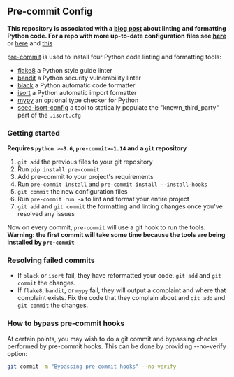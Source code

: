 ## Pre-commit Config

**This repository is associated with
a [blog post](https://www.laac.dev/blog/automating-convention-linting-formatting-python/)
about linting and formatting Python code. For a repo with more up-to-date configuration files
see [here](https://github.com/laactech/pre-commit-config-latest)**
or [here](https://sourcery.ai/blog/python-best-practices/)
and [this](https://www.laac.dev/blog/automating-convention-linting-formatting-python/)

[pre-commit](https://pre-commit.com/) is used to install four Python code linting and formatting
tools:

* [flake8](http://flake8.pycqa.org/en/latest/) a Python style guide linter
* [bandit](https://github.com/PyCQA/bandit) a Python security vulnerability linter
* [black](https://black.readthedocs.io/en/stable/) a Python automatic code formatter
* [isort](https://github.com/timothycrosley/isort) a Python automatic import formatter
* [mypy](https://github.com/python/mypy) an optional type checker for Python
* [seed-isort-config](https://github.com/asottile/seed-isort-config) a tool to statically
  populate the "known_third_party" part of the `.isort.cfg`

### Getting started

**Requires `python >=3.6`, `pre-commit>=1.14` and a `git` repository**

1. `git add` the previous files to your git repository
1. Run `pip install pre-commit`
1. Add pre-commit to your project's requirements
1. Run `pre-commit install` and `pre-commit install --install-hooks`
1. `git commit` the new configuration files
1. Run `pre-commit run -a` to lint and format your entire project
1. `git add` and `git commit` the formatting and linting changes once you've resolved any issues

Now on every commit, `pre-commit` will use a git hook to run the tools.
**Warning: the first commit will take some time because the tools are being installed by
`pre-commit`**

### Resolving failed commits

* If `black` or `isort` fail, they have reformatted your code. `git add` and `git commit`
  the changes.
* If `flake8`, `bandit`, or `mypy` fail, they will output a complaint and where that complaint
  exists. Fix the code that they complain about and `git add` and `git commit` the changes.

### How to bypass pre-commit hooks

At certain points, you may wish to do a git commit and bypassing checks performed by pre-commit hooks. This can be done
by providing --no-verify option:

```bash
git commit -m "Bypassing pre-commit hooks" --no-verify
```
